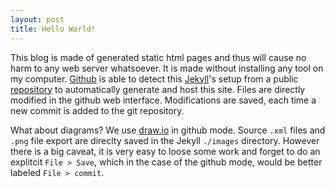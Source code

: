 ```yaml
---
layout: post
title: Hello World!
---
```


This blog is made of generated static html pages and thus will cause no harm to any web server whatsoever. It is made without installing any tool on my computer. [Github](https://github.com) is able to detect this [Jekyll](https://github.com/barryclark/jekyll-now)'s setup from a public [repository](https://github.com/jonmaim/jonmaim.github.io) to automatically generate and host this site. Files are directly modified in the github web interface. Modifications are saved, each time a new commit is added to the git repository.  

What about diagrams? We use [draw.io](https://www.draw.io/?mode=github) in github mode. Source `.xml` files and `.png` file export are direclty saved in the Jekyll `./images` directory. However there is a big caveat, it is very easy to loose some work and forget to do an explitcit `File > Save`, which in the case of the github mode, would be better labeled `File > commit`. 
